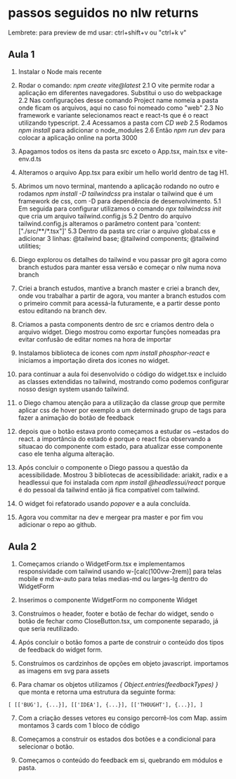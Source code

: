 # passos seguidos no nlw returns

Lembrete: para preview de md usar: ctrl+shift+v 
ou "ctrl+k v"

## Aula 1
1. Instalar o Node mais recente
2. Rodar o comando: *npm create vite@latest*
2.1 O vite permite rodar a aplicação em diferentes navegadores. Substitui o uso do webpackage
2.2 Nas configurações desse comando Project name nomeia a pasta onde ficam os arquivos, aqui no caso foi nomeado como "web"
2.3 No framework e variante selecionamos react e react-ts que é o react utilizando typescript.
2.4 Acessamos a pasta com *CD web*
2.5 Rodamos *npm install* para adicionar o node_modules
2.6 Então *npm run dev* para colocar a aplicação online na porta 3000
3. Apagamos todos os itens da pasta src exceto o App.tsx, main.tsx e vite-env.d.ts
4. Alteramos o arquivo App.tsx para exibir um hello world dentro de tag H1.
5. Abrimos um novo terminal, mantendo a aplicação rodando no outro e rodamos *npm install -D tailwindcss* pra instalar o tailwind que é um framework de css, com -D para dependência de desenvolvimento. 
5.1 Em seguida para configurar utilizamos o comando *npx tailwindcss init* que cria um arquivo tailwind.config.js
5.2 Dentro do arquivo tailwind.config.js alteramos o parâmetro content para 'content: ["./src/**/*.tsx"]'
5.3 Dentro da pasta src criar o arquivo global.css e adicionar 3 linhas: @tailwind base; @tailwind components; @tailwind utilities;
6. Diego explorou os detalhes do tailwind e vou passar pro git agora como branch estudos para manter essa versão e começar o nlw numa nova branch
7. Criei a branch estudos, mantive a branch master e criei a branch dev, onde vou trabalhar a partir de agora, vou manter a branch estudos com o primeiro commit para acessá-la futuramente, e a partir desse ponto estou editando na branch dev.
8. Criamos a pasta components dentro de src e criamos dentro dela o arquivo widget. Diego mostrou como exportar funções nomeadas pra evitar confusão de editar nomes na hora de importar
9. Instalamos biblioteca de icones com *npm install phosphor-react* e iniciamos a importação direta dos icones no widget.
10. para continuar a aula foi desenvolvido o código do widget.tsx e incluido as classes extendidas no tailwind, mostrando como podemos configurar nosso design system usando tailwind.
11. o Diego chamou atenção para a utilização da classe *group* que permite aplicar css de hover por exemplo a um determinado grupo de tags para fazer a animação do botão de feedback
12. depois que o botão estava pronto começamos a estudar os ~estados do react. a importância do estado é porque o react fica observando a situacao do componente com estado, para atualizar esse componente caso ele tenha alguma alteração.

13. Após concluir o componente o Diego passou a questão da acessibilidade. Mostrou 3 bibliotecas de acessibilidade: ariakit, radix e a headlessui que foi instalada com *npm install @headlessui/react* porque é do pessoal da tailwind então já fica compatível com tailwind.

14. O widget foi refatorado usando *popover* e a aula concluída.

15. Agora vou commitar na dev e mergear pra master e por fim vou adicionar o repo ao github.


## Aula 2

1. Começamos criando o WidgetForm.tsx e implementamos responsividade com tailwind usando w-[calc(100vw-2rem)] para telas mobile e md:w-auto para telas medias-md ou larges-lg dentro do WidgetForm
2. Inserimos o componente WidgetForm no componente Widget

3. Construímos o header, footer e botão de fechar do widget, sendo o botão de fechar como CloseButton.tsx, um componente separado, já que seria reutilizado.

4. Após concluir o botão fomos a parte de construir o conteúdo dos tipos de feedback do widget form.

5. Construímos os cardzinhos de opções em objeto javascript. importamos as imagens em svg para assets

6. Para chamar os objetos utilizamos *{ Object.entries(feedbackTypes) }* que monta e retorna uma estrutura da seguinte forma: 


`[
    [['BUG'], {...}],
    [['IDEA'], {...}],
    [['THOUGHT'], {...}],
]`

7. Com a criação desses vetores eu consigo percorrê-los com Map. assim montamos 3 cards com 1 bloco de código

8. Começamos a construir os estados dos botões e a condicional para selecionar o botão.

9. Começamos o conteúdo do feedback em si, quebrando em módulos e pasta.